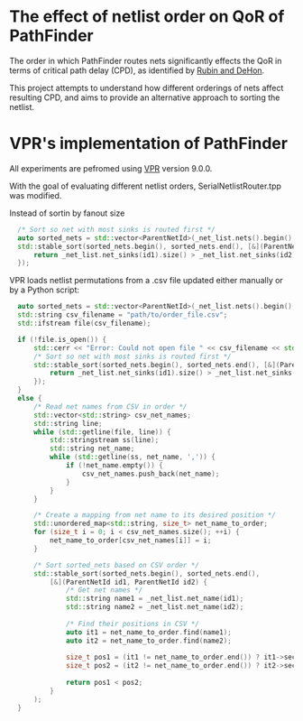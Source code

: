 # The effect of netlist order on QoR of PathFinder
The order in which PathFinder routes nets significantly effects the QoR in terms of critical path delay (CPD), as identified by [Rubin and DeHon](https://ic.ese.upenn.edu/pdf/pathfinder_noise_fpga2011.pdf).

This project attempts to understand how different orderings of nets affect resulting CPD, and aims to provide an alternative approach to sorting the netlist.

# VPR's implementation of PathFinder
All experiments are pefromed using [VPR](https://github.com/verilog-to-routing/vtr-verilog-to-routing/tree/master/vpr) version 9.0.0.

With the goal of evaluating different netlist orders, SerialNetlistRouter.tpp was modified.

Instead of sortin by fanout size
```cpp
  /* Sort so net with most sinks is routed first */
  auto sorted_nets = std::vector<ParentNetId>(_net_list.nets().begin(), _net_list.nets().end());
  std::stable_sort(sorted_nets.begin(), sorted_nets.end(), [&](ParentNetId id1, ParentNetId id2) -> bool {
      return _net_list.net_sinks(id1).size() > _net_list.net_sinks(id2).size();
  });
```
VPR loads netlist permutations from a .csv file updated either manually or by a Python script:
```cpp
  auto sorted_nets = std::vector<ParentNetId>(_net_list.nets().begin(), _net_list.nets().end());
  std::string csv_filename = "path/to/order_file.csv";
  std::ifstream file(csv_filename);

  if (!file.is_open()) {
      std::cerr << "Error: Could not open file " << csv_filename << std::endl;
      /* Sort so net with most sinks is routed first */   
      std::stable_sort(sorted_nets.begin(), sorted_nets.end(), [&](ParentNetId id1, ParentNetId id2) -> bool {
          return _net_list.net_sinks(id1).size() > _net_list.net_sinks(id2).size();
      });
  }
  else {
      /* Read net names from CSV in order */
      std::vector<std::string> csv_net_names;
      std::string line;
      while (std::getline(file, line)) {
          std::stringstream ss(line);
          std::string net_name;
          while (std::getline(ss, net_name, ',')) {
              if (!net_name.empty()) {
                  csv_net_names.push_back(net_name);
              }
          }
      }

      /* Create a mapping from net name to its desired position */
      std::unordered_map<std::string, size_t> net_name_to_order;
      for (size_t i = 0; i < csv_net_names.size(); ++i) {
          net_name_to_order[csv_net_names[i]] = i;
      }

      /* Sort sorted_nets based on CSV order */
      std::stable_sort(sorted_nets.begin(), sorted_nets.end(), 
          [&](ParentNetId id1, ParentNetId id2) {
              /* Get net names */
              std::string name1 = _net_list.net_name(id1);
              std::string name2 = _net_list.net_name(id2);
              
              /* Find their positions in CSV */
              auto it1 = net_name_to_order.find(name1);
              auto it2 = net_name_to_order.find(name2);
              
              size_t pos1 = (it1 != net_name_to_order.end()) ? it1->second : csv_net_names.size();
              size_t pos2 = (it2 != net_name_to_order.end()) ? it2->second : csv_net_names.size();
              
              return pos1 < pos2;
          }
      );
  }
```
